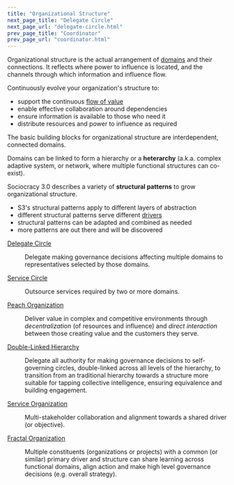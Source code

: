 ```yaml
---
title: "Organizational Structure"
next_page_title: "Delegate Circle"
next_page_url: "delegate-circle.html"
prev_page_title: "Coordinator"
prev_page_url: "coordinator.html"
---
```



Organizational structure is the actual arrangement of <a href="glossary.html#entry-domain" class="glossary-tooltip" data-toggle="tooltip" title="Domain: A distinct area of responsibility and authority within an organization.">domains</a> and their connections. It reflects where power to influence is located, and the channels through which information and influence flow.

Continuously evolve your organization's structure to:

-   support the continuous <a href="glossary.html#entry-flow-of-value" class="glossary-tooltip" data-toggle="tooltip" title="Flow of Value: Deliverables traveling through an organization towards customers or other stakeholders.">flow of value</a>
-   enable effective collaboration around dependencies
-   ensure information is available to those who need it
-   distribute resources and power to influence as required

The basic building blocks for organizational structure are interdependent, connected domains.

Domains can be linked to form a hierarchy or a **heterarchy** (a.k.a. complex adaptive system, or network, where multiple functional structures can co-exist).

Sociocracy 3.0 describes a variety of **structural patterns** to grow organizational structure.

-   S3's structural patterns apply to different layers of abstraction
-   different structural patterns serve different <a href="glossary.html#entry-organizational-driver" class="glossary-tooltip" data-toggle="tooltip" title="Organizational Driver: Any situation where the organization’s members have a motive to respond because they anticipate that doing so would be beneficial for the organization (by helping to generate value, eliminate waste or avoid undesirable risks or consequences).">drivers</a>
-   structural patterns can be adapted and combined as needed
-   more patterns are out there and will be discovered

<dl>

  <dt><a href="delegate-circle.html">Delegate Circle</a></dt>
  <dd><p>Delegate making governance decisions affecting multiple domains to representatives selected by those domains.</p></dd>

  <dt><a href="service-circle.html">Service Circle</a></dt>
  <dd><p>Outsource services required by two or more domains.</p></dd>

  <dt><a href="peach-organization.html">Peach Organization</a></dt>
  <dd><p>Deliver value in complex and competitive environments through <em>decentralization</em> (of resources and influence) and <em>direct interaction</em> between those creating value and the customers they serve.</p></dd>

  <dt><a href="double-linked-hierarchy.html">Double-Linked Hierarchy</a></dt>
  <dd><p>Delegate all authority for making governance decisions to self-governing circles, double-linked across all levels of the hierarchy, to transition from an traditional hierarchy towards a structure more suitable for tapping collective intelligence, ensuring equivalence and building engagement.</p></dd>

  <dt><a href="service-organization.html">Service Organization</a></dt>
  <dd><p>Multi-stakeholder collaboration and alignment towards a shared driver (or objective).</p></dd>

  <dt><a href="fractal-organization.html">Fractal Organization</a></dt>
  <dd><p>Multiple constituents (organizations or projects) with a common (or similar) primary driver and structure can share learning across functional domains, align action and make high level governance decisions (e.g. overall strategy).</p></dd>
</dl>

